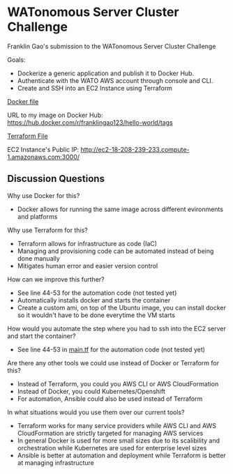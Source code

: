 # WATonomous Server Cluster Challenge

Franklin Gao's submission to the WATonomous Server Cluster Challenge

Goals:

-   Dockerize a generic application and publish it to Docker Hub.
-   Authenticate with the WATO AWS account through console and CLI.
-   Create and SSH into an EC2 Instance using Terraform

[Docker file](https://github.com/FranklinGao123/wato-infra-challenge-s22/blob/master/docker/Dockerfile)

URL to my image on Docker Hub: https://hub.docker.com/r/franklingao123/hello-world/tags

[Terraform File](https://github.com/FranklinGao123/wato-infra-challenge-s22/blob/master/aws/main.tf)

EC2 Instance's Public IP: http://ec2-18-208-239-233.compute-1.amazonaws.com:3000/

## Discussion Questions

Why use Docker for this?

-   Docker allows for running the same image across different evironments and platforms

Why use Terraform for this?

-   Terraform allows for infrastructure as code (IaC)
-   Managing and provisioning code can be automated instead of being done manually
-   Mitigates human error and easier version control

How can we improve this further?

-   See line 44-53 for the automation code (not tested yet)
-   Automatically installs docker and starts the container
-   Create a custom ami, on top of the Ubuntu image, you can install docker so it wouldn't have to be done everytime the VM starts

How would you automate the step where you had to ssh into the EC2 server and start the container?

-   See line 44-53 in [main.tf](https://github.com/FranklinGao123/wato-infra-challenge-s22/blob/master/aws/main.tf) for the automation code (not tested yet)

Are there any other tools we could use instead of Docker or Terraform for this?

-   Instead of Terraform, you could you AWS CLI or AWS CloudFormation
-   Instead of Docker, you could Kubernetes/Openshift
-   For automation, Ansible could also be used instead of Terraform

In what situations would you use them over our current tools?

-   Terraform works for many service providers while AWS CLI and AWS CloudFormation are strictly targeted for managing AWS services
-   In general Docker is used for more small sizes due to its scalibility and orchestration while Kubernetes are used for enterprise level sizes
-   Ansible is better at automation and deployment while Terraform is better at managing infrastructure
